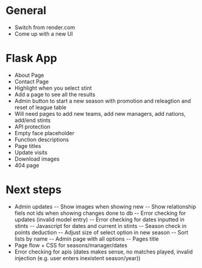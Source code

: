 # General

- Switch from render.com
- Come up with a new UI

# Flask App

- About Page
- Contact Page
- Highlight when you select stint
- Add a page to see all the results
- Admin button to start a new season with promotion and releagtion and reset of league table
- Will need pages to add new teams, add new managers, add nations, add/end stints
- API protection
- Empty face placeholder
- Function descriptions
- Page titles
- Update visits
- Download images
- 404 page

# Next steps
- Admin updates
-- Show images when showing new
-- Show relationship fiels not ids when showing changes done to db
-- Error checking for updates (invalid model entry)
-- Error checking for dates inputted in stints
-- Javascript for dates and current in stints
-- Season check in points deduction
-- Adjust size of select option in new season
-- Sort lists by name
-- Admin page with all options
-- Pages title
- Page flow + CSS for seasons/manager/dates
- Error checking for apis (dates makes sense, no matches played, invalid injection (e.g. user enters inexistent season/year))
